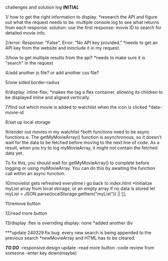 challenges and solution log
***INITIAL***

1/ how to get the right information to display.
*research the API and figure out what the request needs to be.
multiple console.log to see what returns from each response.
solution: use the first response: movie ID to search for detailed movie info.

2/error: Response: "False", Error: "No API key provided."
*needs to get an API key from the website and ininclude it in my request.

3/how to get multiple results from the api?
*needs to make sure it is "search" in the request

4/add another js file? or add another css file?


5/one sided border-radius

6/display: inline-flex; 
*makes the <a> tag a flex container, allowing its children to be displayed inline and aligned vertically.

7/find out which movie is added to watchlist when the icon is clicked
*data-movie-id

8/set up local storage

9/render out movies in my watchlist 
*both functions need to be async functions.e. The getMyMovieArray() function is asynchronous, so it doesn't wait for the data to be fetched before moving to the next line of code. As a result, when you try to log myMovieArray, it might not contain the fetched data yet.

To fix this, you should wait for getMyMovieArray() to complete before logging or using myMovieArray. You can do this by awaiting the function call within an async function.

10/movielist gets refreshed everytime i go back to index.html
*Initialize myList array from local storage, or an empty array if no data is stored
let myList = JSON.parse(localStorage.getItem("myList")) || [];

11/remove button

12/read more button

13/display :flex is overriding display: none
*added another div

***update 240329
fix bug: every new search is being appended to the previous search
*newMovieArray and HTML has to be cleared.

***TO DO***
-responsive design update
-read more button
-code review from someone
-enter key down(maybe)
